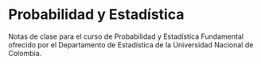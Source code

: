 # Probabilidad y Estadística

Notas de clase para el curso de Probabilidad y Estadística Fundamental ofrecido por el Departamento de Estadística de la Universidad Nacional de Colombia.

